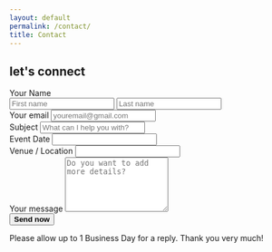 ```yaml
---
layout: default
permalink: /contact/
title: Contact
---
```

  <!-- Content -->
   <div class="container mx-auto">
    <div class="grid grid-cols-2 gap-16">
      <section class="col-span-2 md:col-span-1">
        <div class="max-w-screen-md">
          <h1 class="text-3xl pt-10 pb-8 font-barlow font-light"><b>let's connect</b></h1>        
          <form class="space-y-8" name="gform" id="gform" enctype="text/plain" action="https://docs.google.com/forms/d/MYSURVEYID/formResponse?" target="hidden_iframe" onsubmit="submitted=true;">
           <label for="name" class="block mb-2 text-x1 font-barlow font-bold text-gray-900 dark:text-gray-300">Your Name</label>
           <div class="flex gap-4">   
             <input type="text" id="entry.**number**" name="entry.**number**"
                   class="w-1/2 p-2.5 shadow-sm bg-gray-50 border border-gray-300 text-gray-900 text-sm rounded-lg focus:ring-primary-500 focus:border-primary-500 dark:bg-neutral-900 dark:border-neutral-800 dark:placeholder-gray-400 dark:text-white dark:focus:ring-primary-500 dark:focus:border-primary-500 dark:shadow-sm-light"
                   placeholder="First name" required />
               <input type="text" id="entry.**number**" name="entry.**number**"
                   class="w-1/2 p-2.5 shadow-sm bg-gray-50 border border-gray-300 text-gray-900 text-sm rounded-lg focus:ring-primary-500 focus:border-primary-500 dark:bg-neutral-900 dark:border-neutral-800 dark:placeholder-gray-400 dark:text-white dark:focus:ring-primary-500 dark:focus:border-primary-500 dark:shadow-sm-light"
                   placeholder="Last name" required />
           </div>
            <div>
              <label for="email" class="block mb-2 font-barlow font-bold text-gray-900 dark:text-gray-300">Your
                email</label>
              <input type="email" id="entry.**number**" name="entry.**number**"
                class="shadow-sm bg-gray-50 border border-gray-300 text-gray-900 text-sm rounded-lg focus:ring-primary-500 focus:border-primary-500 block w-full p-2.5 dark:bg-neutral-900 dark:border-neutral-800 dark:placeholder-gray-400 dark:text-white dark:focus:ring-primary-500 dark:focus:border-primary-500 dark:shadow-sm-light"
                placeholder="youremail@gmail.com" required />
            </div>
            <div>
              <label for="subject"
                class="block mb-2 font-barlow font-bold text-gray-900 dark:text-gray-300">Subject</label>
              <input type="text" id="entry.**number**" name="entry.**number**"
                class="block p-3 w-full text-sm text-gray-900 bg-gray-50 rounded-lg border border-gray-300 shadow-sm focus:ring-primary-500 focus:border-primary-500 dark:bg-neutral-900 dark:border-neutral-800 dark:placeholder-gray-400 dark:text-white dark:focus:ring-primary-500 dark:focus:border-primary-500 dark:shadow-sm-light"
                placeholder="What can I help you with?" required />
            </div>
            <div>
              <label for="date"
                class="block mb-2 font-barlow font-bold text-gray-900 dark:text-gray-300">Event Date</label>
              <input type="text" id="entry.**number**" name="entry.**number**"
                class="block p-3 w-full text-sm text-gray-900 bg-gray-50 rounded-lg border border-gray-300 shadow-sm focus:ring-primary-500 focus:border-primary-500 dark:bg-neutral-900 dark:border-neutral-800 dark:placeholder-gray-400 dark:text-white dark:focus:ring-primary-500 dark:focus:border-primary-500 dark:shadow-sm-light"
                placeholder="" required />
            </div>
            <div>
              <label for="venue"
                class="block mb-2 font-barlow font-bold text-gray-900 dark:text-gray-300">Venue / Location</label>
              <input type="text" id="entry.**number**" name="entry.**number**"
                class="block p-3 w-full text-sm text-gray-900 bg-gray-50 rounded-lg border border-gray-300 shadow-sm focus:ring-primary-500 focus:border-primary-500 dark:bg-neutral-900 dark:border-neutral-800 dark:placeholder-gray-400 dark:text-white dark:focus:ring-primary-500 dark:focus:border-primary-500 dark:shadow-sm-light"
                placeholder="" required />
            </div>
            <div class="sm:col-span-2">
              <label for="message" class="block mb-2 font-barlow font-bold text-gray-900 dark:text-gray-400">Your
                message</label>
              <textarea id="entry.**number**" name="entry.**number**" rows="6"
                class="block p-2.5 w-full text-sm text-gray-900 bg-gray-50 rounded-lg shadow-sm border border-gray-300 focus:ring-primary-500 focus:border-primary-500 dark:bg-neutral-900 dark:border-neutral-800 dark:placeholder-gray-400 dark:text-white dark:focus:ring-primary-500 dark:focus:border-primary-500"
                placeholder="Do you want to add more details?" required></textarea>
            </div>
            <button type="submit"
              class="rounded-lg sm:inline-flex w-full cursor-pointer justify-center rounded-md border border-transparent bg-gray-100 px-4 py-2 text-base font-medium text-gray-900 shadow-sm hover:bg-gray-900 hover:text-white focus:bg-gray-900 focus:text-white focus:outline-none focus:ring-2 focus:ring-gray-500 focus:ring-offset-2 sm:ml-3 sm:w-auto"><b>
              Send now</b>
            </button>
            <div id="formSubmissionText" class="hidden form-submission-text">
    <p>Please allow up to 1 Business Day for a reply. Thank you very much!</p>
  </div>
</form>
<iframe name="hidden_iframe" id="hidden_iframe" style="display:none;" onload="if(submitted) {}"></iframe>
<script src="https://code.jquery.com/jquery-3.6.3.min.js"></script> <!-- stopping Google Form redirection: original URL: assets/js/jquery.min.js-->
<script type="text/javascript">var submitted=false;</script>
<script type="text/javascript">
$('#gform').on('submit', function(e) {
  $('#gform *').fadeOut(2000);
  $('#gform').prepend('Sent! Please allow up to 2 Business Days for a reply. Thank you very much!');
  });
</script>         
        </div>
      </section>
      <div class="col-span-2 md:col-span-1 flex relative">
        <div
          class="bg-white dark:bg-neutral-900 p-5 pb-20 m-6 md:m-12 shadow-lg border border-gray-100 dark:border-neutral-800  hover:rotate-0 transition duration-500 rotate-6 relative">
          <img
            src="https://images.unsplash.com/reserve/yZfr4jmxQyuaE132MWZm_stagnes.jpg?ixlib=rb-4.0.3&ixid=MnwxMjA3fDB8MHxwaG90by1wYWdlfHx8fGVufDB8fHx8&auto=format&fit=crop&w=2052&q=80"
            alt="" class="flex flex-col aspect-square w-full object-cover h-auto max-h-full" />
        </div>
      </div>
    </div>
  </div>

